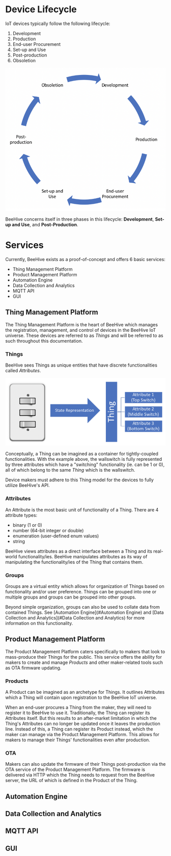 # Device Lifecycle

IoT devices typically follow the following lifecycle:

1. Development
2. Production
3. End-user Procurement
4. Set-up and Use
5. Post-production
6. Obsoletion

![](images/device-lifecycle.png)

BeeHive concerns itself in three phases in this lifecycle: **Development**, **Set-up and Use**, and **Post-Production**.

# Services

Currently, BeeHive exists as a proof-of-concept and offers 6 basic services:

- Thing Management Platform
- Product Management Platform
- Automation Engine
- Data Collection and Analytics
- MQTT API
- GUI

## Thing Management Platform

The Thing Management Platform is the heart of BeeHive which manages the registration, management, and control of devices in the BeeHive IoT universe. These devices are referred to as *Things* and will be referred to as such throughout this documentation.

### Things

BeeHive sees Things as unique entities that have discrete functionalities called *Attributes*.

![](images/thing-representation.png)

Conceptually, a Thing can be imagined as a container for tightly-coupled functionalities. With the example above, the wallswitch is fully represented by three attributes which have a "switching" functionality (ie. can be 1 or 0), all of which belong to the same *Thing* which is the wallswitch. 

Device makers must adhere to this Thing model for the devices to fully utilize BeeHive's API. 

### Attributes

An Attribute is the most basic unit of functionality of a Thing. There are 4 attribute types:

- binary (1 or 0)
- number (64-bit integer or double)
- enumeration (user-defined enum values)
- string

BeeHive views attributes as a direct interface between a Thing and its real-world functionality/ies. BeeHive manipulates attributes as its way of manipulating the functionality/ies of the Thing that contains them.

### Groups

Groups are a virtual entity which allows for organization of Things based on functionality and/or user preference. Things can be grouped into one or multiple groups and groups can be grouped into other groups.

Beyond simple organization, groups can also be used to collate data from contained Things. See [Automation Engine](#Automation Engine) and [Data Collection and Analytics](#Data Collection and Analytics) for more information on this functionality.

## Product Management Platform

The Product Management Platform caters specifically to makers that look to mass-produce their Things for the public. This service offers the ability for makers to create and manage *Products* and other maker-related tools such as OTA firmware updating.

### Products

A Product can be imagined as an archetype for Things. It outlines Attributes which a Thing will contain upon registration to the BeeHive IoT universe.

When an end-user procures a Thing from the maker, they will need to register it to BeeHive to use it. Traditionally, the Thing can register its Attributes itself. But this results to an after-market limitation in which the Thing's Attributes can no longer be updated once it leaves the production line. Instead of this, a Thing can register its Product instead, which the maker can manage via the Product Management Platform. This allows for makers to manage their Things' functionalities even after production.

### OTA

Makers can also update the firmware of their Things post-production via the OTA service of the Product Management Platform. The firmware is delivered via HTTP which the Thing needs to request from the BeeHive server, the URL of which is defined in the Product of the Thing.

## Automation Engine

## Data Collection and Analytics

## MQTT API

## GUI